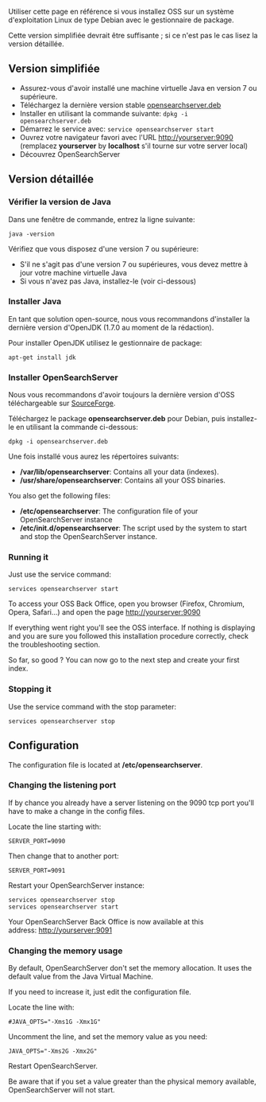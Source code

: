 Utiliser cette page en référence si vous installez OSS sur un système d'exploitation Linux de type Debian avec le gestionnaire de package.

Cette version simplifiée devrait être suffisante ; si ce n'est pas le cas lisez la version détaillée.

## Version simplifiée

- Assurez-vous d'avoir installé une machine virtuelle Java en version 7 ou supérieure.
- Téléchargez la dernière version stable [opensearchserver.deb](http://www.open-search-server.com/fr/telecharger/  "Téléchargement")
- Installer en utilisant la commande suivante: `dpkg -i opensearchserver.deb`
- Démarrez le service avec: `service opensearchserver start`
- Ouvrez votre navigateur favori avec l'URL [http://yourserver:9090](http://yourserver:9090) (remplacez **yourserver** by **localhost** s'il tourne sur votre server local)
- Découvrez OpenSearchServer

## Version détaillée

### Vérifier la version de Java ###

Dans une fenêtre de commande, entrez la ligne suivante:

    java -version

Vérifiez que vous disposez d'une version 7 ou supérieure:

- S'il ne s'agit pas d'une version 7 ou supérieures, vous devez mettre à jour votre machine virtuelle Java
- Si vous n'avez pas Java, installez-le (voir ci-dessous)

### Installer Java

En tant que solution open-source, nous vous recommandons d'installer la dernière version d'OpenJDK (1.7.0 au moment de la rédaction).

Pour installer OpenJDK utilisez le gestionnaire de package:

    apt-get install jdk

### Installer OpenSearchServer

Nous vous recommandons d'avoir toujours la dernière version d'OSS téléchargeable sur [SourceForge](http://www.open-search-server.com/fr/telecharger/ "Téléchargement").

Téléchargez le package **opensearchserver.deb** pour Debian, puis installez-le en utilisant la commande ci-dessous:

    dpkg -i opensearchserver.deb
    
Une fois installé vous aurez les répertoires suivants:

- **/var/lib/opensearchserver**: Contains all your data (indexes).
- **/usr/share/opensearchserver**: Contains all your OSS binaries.

You also get the following files:
- **/etc/opensearchserver**: The configuration file of your OpenSearchServer instance
- **/etc/init.d/opensearchserver**: The script used by the system to start and stop the OpenSearchServer instance.

### Running it

Just use the service command:

    services opensearchserver start
    
To access your OSS Back Office, open you browser (Firefox, Chromium, Opera, Safari...) and open the page [http://yourserver:9090](http://yourserver:9090)

If everything went right you'll see the OSS interface. If nothing is displaying and you are sure you followed this installation procedure correctly, check the troubleshooting section.

So far, so good ? You can now go to the next step and create your first index.

### Stopping it

Use the service command with the stop parameter:

    services opensearchserver stop
    
## Configuration

The configuration file is located at **/etc/opensearchserver**.

### Changing the listening port

If by chance you already have a server listening on the 9090 tcp port you'll have to make a change in the config files.

Locate the line starting with:

    SERVER_PORT=9090

Then change that to another port:

    SERVER_PORT=9091

Restart your OpenSearchServer instance:

    services opensearchserver stop
    services opensearchserver start

Your OpenSearchServer Back Office is now available at this address: [http://yourserver:9091](http://yourserver:9091)

### Changing the memory usage

By default, OpenSearchServer don't set the memory allocation. It uses the default value from the Java Virtual Machine.

If you need to increase it, just edit the configuration file.

Locate the line with:

    #JAVA_OPTS="-Xms1G -Xmx1G"

Uncomment the line, and set the memory value as you need:

    JAVA_OPTS="-Xms2G -Xmx2G"
    
Restart OpenSearchServer.

Be aware that if you set a value greater than the physical memory available, OpenSearchServer will not start.